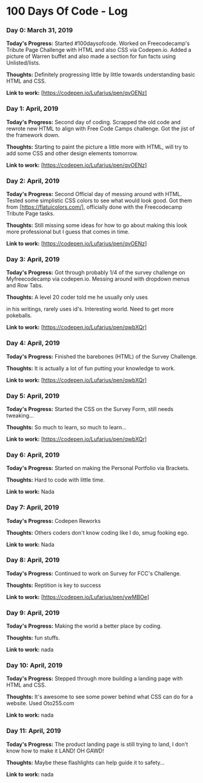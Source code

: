 # 100 Days Of Code - Log

### Day 0: March 31, 2019

**Today's Progress:** Started #100daysofcode. Worked on Freecodecamp's Tribute Page Challenge with HTML and also CSS via Codepen.io. Added a picture of Warren buffet and also made a section for fun facts using Unlisted/lists.

**Thoughts:** Definitely progressing little by little towards understanding basic HTML and CSS.

**Link to work:** 
[https://codepen.io/Lufarius/pen/qvOENz]

### Day 1: April, 2019

**Today's Progress:** Second day of coding. Scrapped the old code and rewrote new HTML to align with Free Code Camps challenge. Got the jist of the framework down.

**Thoughts:** Starting to paint the picture a little more with HTML, will try to add some CSS and other design elements tomorrow.

**Link to work:** 
[https://codepen.io/Lufarius/pen/qvOENz]

### Day 2: April, 2019

**Today's Progress:** Second Official day of messing around with HTML. Tested some simplistic CSS colors to see what would look good. Got them from [https://flatuicolors.com/], officially done with the Freecodecamp Tribute Page tasks. 

**Thoughts:** Still missing some ideas for how to go about making this look more professional but I guess that comes in time. 

**Link to work:** 
[https://codepen.io/Lufarius/pen/qvOENz]

### Day 3: April, 2019

**Today's Progress:** Got through probably 1/4 of the survey challenge on Myfreecodecamp via codepen.io. Messing around with dropdown menus and Row Tabs.

**Thoughts:** A level 20 coder told me he usually only uses <div> in his writings, rarely uses id's. Interesting world. Need to get more pokeballs.

**Link to work:** [https://codepen.io/Lufarius/pen/qwbXQr]

### Day 4: April, 2019

**Today's Progress:** Finished the barebones (HTML) of the Survey Challenge. 

**Thoughts:** It is actually a lot of fun putting your knowledge to work.

**Link to work:** [https://codepen.io/Lufarius/pen/qwbXQr]

### Day 5: April, 2019

**Today's Progress:** Started the CSS on the Survey Form, still needs tweaking...

**Thoughts:** So much to learn, so much to learn... 

**Link to work:** [https://codepen.io/Lufarius/pen/qwbXQr]

### Day 6: April, 2019

**Today's Progress:** Started on making the Personal Portfolio via Brackets.

**Thoughts:** Hard to code with little time.

**Link to work:** Nada

### Day 7: April, 2019

**Today's Progress:** Codepen Reworks

**Thoughts:** Others coders don't know coding like I do, smug fooking ego. 

**Link to work:** Nada

### Day 8: April, 2019

**Today's Progress:** Continued to work on Survey for FCC's Challenge. 

**Thoughts:** Reptition is key to success

**Link to work:** [https://codepen.io/Lufarius/pen/ywMBOe]

### Day 9: April, 2019

**Today's Progress:** Making the world a better place by coding.

**Thoughts:** fun stuffs.

**Link to work:** nada

### Day 10: April, 2019

**Today's Progress:** Stepped through more building a landing page with HTML and CSS. 

**Thoughts:** It's awesome to see some power behind what CSS can do for a website. Used Oto255.com 

**Link to work:** nada

### Day 11: April, 2019

**Today's Progress:** The product landing page is still trying to land, I don't know how to make it LAND! OH GAWD! 

**Thoughts:** Maybe these flashlights can help guide it to safety...

**Link to work:** nada